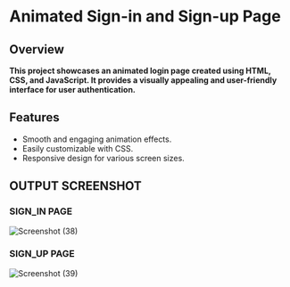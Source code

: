 # Animated Sign-in and Sign-up Page 

## Overview
**This project showcases an animated login page created using HTML, CSS, and JavaScript. It provides a visually appealing and user-friendly interface for user authentication.**

## Features
- Smooth and engaging animation effects.
- Easily customizable with CSS.
- Responsive design for various screen sizes.

## OUTPUT SCREENSHOT
### SIGN_IN PAGE
![Screenshot (38)](https://github.com/ankitasray/Animated-Login-form/assets/109851529/6686942b-d6c6-4633-bd7c-c0961a054a38)
### SIGN_UP PAGE

![Screenshot (39)](https://github.com/ankitasray/Animated-Login-form/assets/109851529/40c1cbdf-2e62-4c32-b17a-006aa171ebfa)
